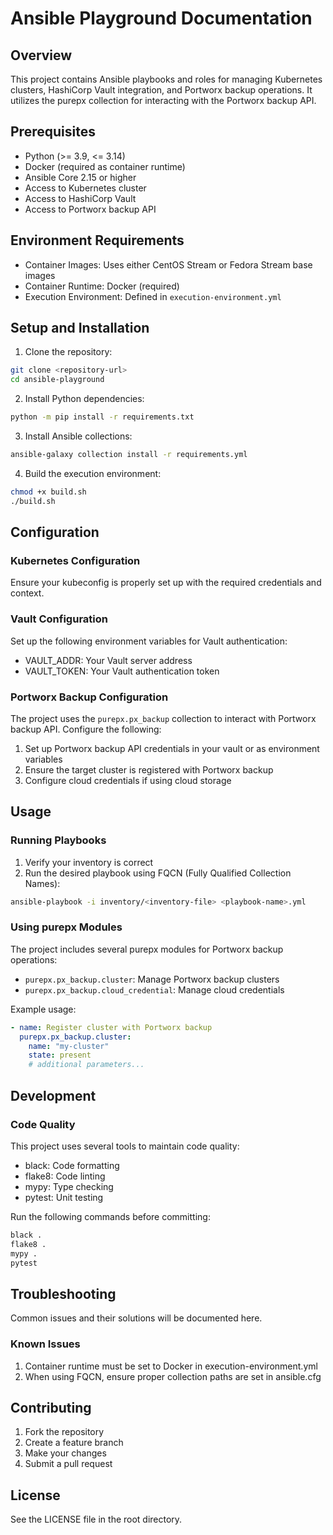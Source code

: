 # Ansible Playground Documentation

## Overview
This project contains Ansible playbooks and roles for managing Kubernetes clusters, HashiCorp Vault integration, and Portworx backup operations. It utilizes the purepx collection for interacting with the Portworx backup API.

## Prerequisites
- Python (>= 3.9, <= 3.14)
- Docker (required as container runtime)
- Ansible Core 2.15 or higher
- Access to Kubernetes cluster
- Access to HashiCorp Vault
- Access to Portworx backup API

## Environment Requirements
- Container Images: Uses either CentOS Stream or Fedora Stream base images
- Container Runtime: Docker (required)
- Execution Environment: Defined in `execution-environment.yml`

## Setup and Installation

1. Clone the repository:
```bash
git clone <repository-url>
cd ansible-playground
```

2. Install Python dependencies:
```bash
python -m pip install -r requirements.txt
```

3. Install Ansible collections:
```bash
ansible-galaxy collection install -r requirements.yml
```

4. Build the execution environment:
```bash
chmod +x build.sh
./build.sh
```

## Configuration

### Kubernetes Configuration
Ensure your kubeconfig is properly set up with the required credentials and context.

### Vault Configuration
Set up the following environment variables for Vault authentication:
- VAULT_ADDR: Your Vault server address
- VAULT_TOKEN: Your Vault authentication token

### Portworx Backup Configuration
The project uses the `purepx.px_backup` collection to interact with Portworx backup API. Configure the following:
1. Set up Portworx backup API credentials in your vault or as environment variables
2. Ensure the target cluster is registered with Portworx backup
3. Configure cloud credentials if using cloud storage

## Usage

### Running Playbooks
1. Verify your inventory is correct
2. Run the desired playbook using FQCN (Fully Qualified Collection Names):
```bash
ansible-playbook -i inventory/<inventory-file> <playbook-name>.yml
```

### Using purepx Modules
The project includes several purepx modules for Portworx backup operations:
- `purepx.px_backup.cluster`: Manage Portworx backup clusters
- `purepx.px_backup.cloud_credential`: Manage cloud credentials

Example usage:
```yaml
- name: Register cluster with Portworx backup
  purepx.px_backup.cluster:
    name: "my-cluster"
    state: present
    # additional parameters...
```

## Development

### Code Quality
This project uses several tools to maintain code quality:
- black: Code formatting
- flake8: Code linting
- mypy: Type checking
- pytest: Unit testing

Run the following commands before committing:
```bash
black .
flake8 .
mypy .
pytest
```

## Troubleshooting

Common issues and their solutions will be documented here.

### Known Issues
1. Container runtime must be set to Docker in execution-environment.yml
2. When using FQCN, ensure proper collection paths are set in ansible.cfg

## Contributing

1. Fork the repository
2. Create a feature branch
3. Make your changes
4. Submit a pull request

## License
See the LICENSE file in the root directory.
